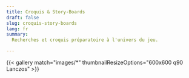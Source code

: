 ```yaml
---
title: Croquis & Story-Boards
draft: false
slug: croquis-story-boards
lang: fr
summary: 
  Recherches et croquis préparatoire à l'univers du jeu.

---
```

{{< gallery match="images/*" thumbnailResizeOptions="600x600 q90 Lanczos" >}}
